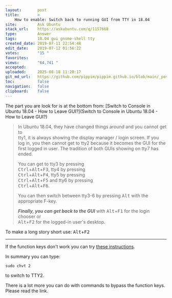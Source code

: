```yaml
---
layout:       post
title:        >
    How to enable: Switch back to running GUI from TTY in 18.04
site:         Ask Ubuntu
stack_url:    https://askubuntu.com/q/1157668
type:         Answer
tags:         18.04 gui gnome-shell tty
created_date: 2019-07-11 22:54:48
edit_date:    2019-07-12 01:56:22
votes:        "15 "
favorites:    
views:        "64,741 "
accepted:     
uploaded:     2025-08-18 11:20:17
git_md_url:   https://github.com/pippim/pippim.github.io/blob/main/_posts/2019/2019-07-11-How-to-enable_-Switch-back-to-running-GUI-from-TTY-in-18.04.md
toc:          false
navigation:   false
clipboard:    false
---
```


The part you are look for is at the bottom from: [Switch to Console in Ubuntu 18.04 - How to Leave GUI?](Switch to Console in Ubuntu 18.04 - How to Leave GUI?)

> In Ubuntu 18.04, they have changed things around and you cannot get to  
> tty1, it is always showing the display manager / login screen. If you  
> log in, you then cannot get to tty2 because it becomes the GUI for the  
> first logged in user. The tradition of both GUIs showing on tty7 has  
> ended.  
>   
> You can get to tty3 by pressing  
> <kbd>Ctrl</kbd>+<kbd>Alt</kbd>+<kbd>F3</kbd>, tty4 by pressing  
> <kbd>Ctrl</kbd>+<kbd>Alt</kbd>+<kbd>F4</kbd>, tty5 by pressing  
> <kbd>Ctrl</kbd>+<kbd>Alt</kbd>+<kbd>F5</kbd> and tty6 by pressing  
> <kbd>Ctrl</kbd>+<kbd>Alt</kbd>+<kbd>F6</kbd>.  
>   
> You can then switch between tty3-6 by pressing <kbd>Alt</kbd> with the  
> appropriate F-key.  
>   
> ***Finally, you can get back to the GUI*** with <kbd>Alt</kbd>+<kbd>F1</kbd> for the login chooser or  
> <kbd>Alt</kbd>+<kbd>F2</kbd> for the logged-in user's desktop.  

To make a long story short use: <kbd>Alt</kbd>+<kbd>F2</kbd>


----------

If the function keys don't work you can try [these instructions][1].

In summary you can type:

``` 
sudo chvt 2
```

to switch to TTY2.

There is a lot more you can do with commands to bypass the function keys. Please read the link.


  [1]: https://www.ostechnix.com/how-to-switch-between-ttys-without-using-function-keys-in-linux/
